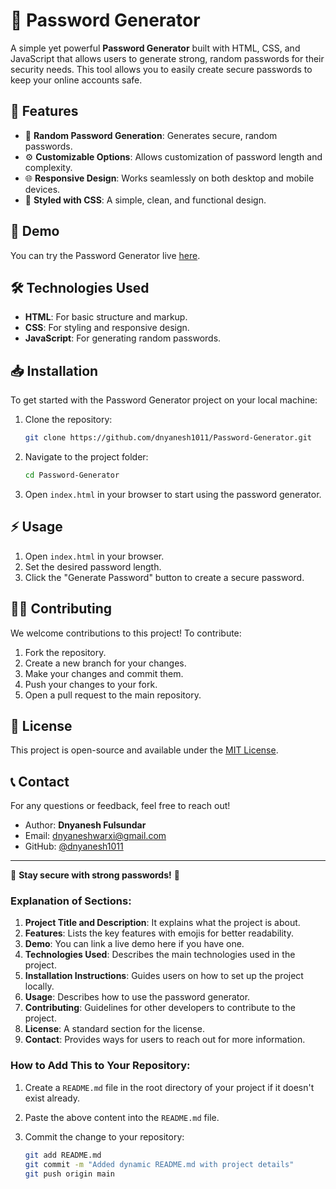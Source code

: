 # 🔐 Password Generator

A simple yet powerful **Password Generator** built with HTML, CSS, and JavaScript that allows users to generate strong, random passwords for their security needs. This tool allows you to easily create secure passwords to keep your online accounts safe.

## 🌟 Features

- 🔀 **Random Password Generation**: Generates secure, random passwords.
- ⚙️ **Customizable Options**: Allows customization of password length and complexity.
- 🌐 **Responsive Design**: Works seamlessly on both desktop and mobile devices.
- 🎨 **Styled with CSS**: A simple, clean, and functional design.
  
## 🚀 Demo

You can try the Password Generator live [here](#).

## 🛠️ Technologies Used

- **HTML**: For basic structure and markup.
- **CSS**: For styling and responsive design.
- **JavaScript**: For generating random passwords.

## 📥 Installation

To get started with the Password Generator project on your local machine:

1. Clone the repository:
   ```bash
   git clone https://github.com/dnyanesh1011/Password-Generator.git
   ```
2. Navigate to the project folder:
   ```bash
   cd Password-Generator
   ```

3. Open `index.html` in your browser to start using the password generator.

## ⚡ Usage

1. Open `index.html` in your browser.
2. Set the desired password length.
3. Click the "Generate Password" button to create a secure password.

## 🧑‍💻 Contributing

We welcome contributions to this project! To contribute:

1. Fork the repository.
2. Create a new branch for your changes.
3. Make your changes and commit them.
4. Push your changes to your fork.
5. Open a pull request to the main repository.

## 📄 License

This project is open-source and available under the [MIT License](LICENSE).

## 📞 Contact

For any questions or feedback, feel free to reach out!

- Author: **Dnyanesh Fulsundar**
- Email: [dnyaneshwarxi@gmail.com](mailto:dnyaneshwarxi@gmail.com)
- GitHub: [@dnyanesh1011](https://github.com/dnyanesh1011)

---

🔐 **Stay secure with strong passwords!** 🚀
### **Explanation of Sections:**

1. **Project Title and Description**: It explains what the project is about.
2. **Features**: Lists the key features with emojis for better readability.
3. **Demo**: You can link a live demo here if you have one.
4. **Technologies Used**: Describes the main technologies used in the project.
5. **Installation Instructions**: Guides users on how to set up the project locally.
6. **Usage**: Describes how to use the password generator.
7. **Contributing**: Guidelines for other developers to contribute to the project.
8. **License**: A standard section for the license.
9. **Contact**: Provides ways for users to reach out for more information.

### **How to Add This to Your Repository:**

1. Create a `README.md` file in the root directory of your project if it doesn't exist already.
2. Paste the above content into the `README.md` file.
3. Commit the change to your repository:

   ```bash
   git add README.md
   git commit -m "Added dynamic README.md with project details"
   git push origin main
   ```
